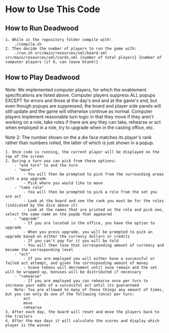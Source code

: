 # How to Use This Code

## How to Run Deadwood

    1. While in the repository folder compile with:  
        ./compile.sh
    2. Then decide the number of players to run the game with:
        ./run.sh src/main/resources/xml/board.xml src/main/resources/xml/cards.xml {number of total players} {number of computer players (if 0, can leave blank)}

## How to Play Deadwood

Note: We implemented computer players, for which the enablement specifications are listed above. Computer players suppress ALL popups EXCEPT for errors and those at the day's end and at the game's end, but even though popups are suppressed, the board and player side panels will still update and the game will otherwise continue as normal. Computer players implement reasonable turn logic in that they move if they aren't working on a role, take roles if there are any they can take, rehearse or act when employed in a role, try to upgrade when in the casting office, etc.

Note 2: The number shown on the a die face matches its player's rank rather than numbers rolled, the latter of which is just shown in a popup.

    1. Once code is running, the current player will be displayed on the top of the screen
    2. During a turn you can pick from these options:
        - "end turn" to end the turn
        - "move"
            - You will then be prompted to pick from the surrounding areas with a pop upgrade
            - Pick where you would like to move
        - "take role" 
            - You will then be prompted to pick a role from the set you are act
            - Look at the board and see the rank you must be for the roles (indicated by the dice above it)
            - Look at the names that are printed on the role and pick one, select the same name on the popUp that appeared
        - "upgrade"
            - If you are located in the office, you have the option to upgrade
            - When you press upgrade, you will be prompted to pick an upgrade based on either the currency dollars or credits
            - If you can't pay for it you will be told
            - You will then lose that corresponding amount of currency and become the corresponding level
        - "act" 
            - If you are employed you will either have a successful or failed act attempt, and given the corresponding amount of money
            - Scene tokens will decrement until none remain and the set will be wrapped up, bonuses will be distributed if necessary
        - "rehearse"
            - If you are employed you can rehearse once per turn to increase your odds of a successful act until its guaranteed
        Note: You are allowed to many of these things any amount of times, but you can only do one of the following (once) per turn:
            act
            move
            rehearse
    3. After each day, the board will reset and move the players back to the trailers
    4. After the max days it will calculate the scores and display which player is the winner
